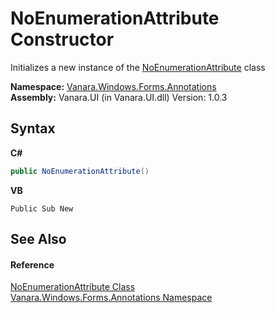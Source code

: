 # NoEnumerationAttribute Constructor 
 

Initializes a new instance of the <a href="1306fa8b-94bf-d985-c941-f24410385111">NoEnumerationAttribute</a> class

**Namespace:**&nbsp;<a href="600255aa-5477-7018-00f3-14fce5adebc9">Vanara.Windows.Forms.Annotations</a><br />**Assembly:**&nbsp;Vanara.UI (in Vanara.UI.dll) Version: 1.0.3

## Syntax

**C#**<br />
``` C#
public NoEnumerationAttribute()
```

**VB**<br />
``` VB
Public Sub New
```


## See Also


#### Reference
<a href="1306fa8b-94bf-d985-c941-f24410385111">NoEnumerationAttribute Class</a><br /><a href="600255aa-5477-7018-00f3-14fce5adebc9">Vanara.Windows.Forms.Annotations Namespace</a><br />